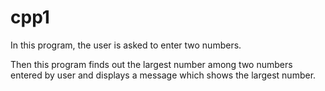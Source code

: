 # cpp1
In this program, the user is asked to enter two numbers.

Then this program finds out the largest number among two numbers entered by user and displays a message which shows the largest number.
